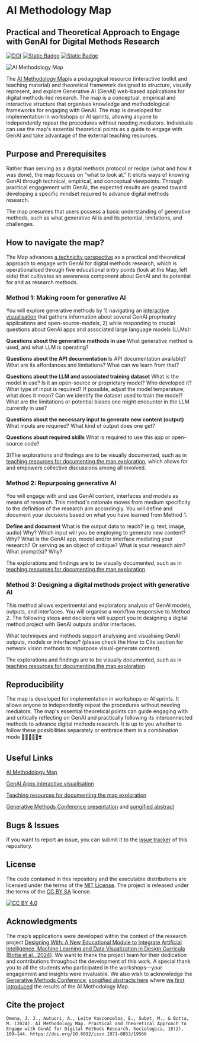 # AI Methodology Map
## Practical and Theoretical Approach to Engage with GenAI for Digital Methods Research
[![DOI](https://zenodo.org/badge/DOI/10.5281/zenodo.10475202.svg)](https://doi.org/10.5281/zenodo.10475201) [![Static Badge](https://img.shields.io/badge/Project_license-CC_BY_SA_4.0-orange)][cc-by-sa] [![Static Badge](https://img.shields.io/badge/Code_license-MIT-green)](https://mit-license.org/)

![AI Methodology Map](https://github.com/user-attachments/assets/2e311366-c1ac-4cb0-af5d-f0177a4459b8)

The [AI Methodology Map](https://genmap.designingwithai.ch/map)is a pedagogical resource (interactive toolkit and teaching material) and theoretical framework designed to structure, visually represent, and explore Generative AI (GenAI) web-based applications for digital methods-led research. The map is a conceptual, empirical and interactive structure that organises knowledge and methodological frameworks for engaging with GenAI. The map is developed for implementation in workshops or AI sprints, allowing anyone to independently repeat the procedures without needing mediators. Individuals can use the map's essential theoretical points as a guide to engage with GenAI and take advantage of the external teaching resources.

## Purpose and Prerequisites

Rather than serving as a digital methods protocol or recipe (what and how it was done), the map focuses on "what to look at." It elicits ways of knowing GenAI through technical, empirical, and conceptual viewpoints. Through practical engagement with GenAI, the expected results are geared toward developing a specific mindset required to advance digital methods research. 

The map presumes that users possess a basic understanding of generative methods, such as what generative AI is and its potential, limitations, and challenges.

## How to navigate the map?

The Map advances [a technicity perspective](https://www.elgaronline.com/display/book/9781800374263/b-9781800374263.technicity.mediums.omena.xml) as a practical and theoretical approach to engage with GenAI for digital methods research, which is operationalised through five educational entry points (look at the Map, left side) that cultivates an awareness component about GenAI and its potential for and as research methods.

### Method 1: Making room for generative AI

You will explore generative methods by 1) navigating an [interactive visualisation](https://genmap.designingwithai.ch) that gathers information about several GenAI proprieatry applications and open-source-models,  2) while responding to crucial questions about GenAI apps and associated large language models (LLMs):

**Questions about the generative methods in use**
What generative method is used, and what LLM is operating? 

**Questions about the API documentation**
Is API documentation available? What are its affordances and limitations? What can we learn from that?

**Questions about the LLM and associated training dataset**
What is the model in use? Is it an open-source or proprietary model? Who developed it? What type of input is required? If possible, adjust the model temperature; what does it mean? Can we identify the dataset used to train the model? What are the limitations or potential biases one might encounter in the LLM currently in use? 

**Questions about the necessary input to generate new content (output)**
What inputs are required? What kind of output does one get? 

**Questions about required skills**
What is required to use this app or open-source code? 

3)The explorations and findings are to be visually documented, such as in [teaching resources for documenting the map exploration](https://genmap.designingwithai.ch/teaching-resources), which allows for and empowers collective discussions among all involved.

### Method 2: Repurposing generative AI

You will engage with and use GenAI content, interfaces and models as means of research. This method's rationale moves from medium specificity to the definition of the research aim accordingly. You will define and document your decisions based on what you have learned from Method 1.

**Define and document**
What is the output data to reach? (e.g. text, image, audio) Why?
Which input will you be employing to generate new content? Why?
What is the GenAI app, model and/or interface mediating your research? Or serving as an object of critique?
What is your research aim? 
What prompt(s)? Why?

The explorations and findings are to be visually documented, such as in [teaching resources for documenting the map exploration](https://genmap.designingwithai.ch/teaching-resources).

### Method 3: Designing a digital methods project with generative AI

This method allows experimental and exploratory analysis of GenAI models, outputs, and interfaces. You will organise a workflow responsive to Method 2. The following steps and decisions will support you in designing a digital method project with GenAI outputs and/or interfaces.

What techniques and methods support analysing and visualising GenAI outputs, models or interfaces? (please check the How to Cite section for network vision methods to repurpose visual-generate content).

The explorations and findings are to be visually documented, such as in [teaching resources for documenting the map exploration](https://genmap.designingwithai.ch/teaching-resources).

## Reproducibility

The map is developed for implementation in workshops or AI sprints. It allows anyone to independently repeat the procedures without needing mediators. The map's essential theoretical points can guide engaging with and critically reflecting on GenAI and practically following its interconnected methods to advance digital methods research. It is up to you whether to follow these possibilities separately or embrace them in a combination mode 👩🏻‍💻🤓✨❣️

## Useful Links
[AI Methodology Map](https://genmap.designingwithai.ch/map)

[GenAI Apps interactive visualisation](https://genmap.designingwithai.ch)

[Teaching resources for documenting the map exploration](https://genmap.designingwithai.ch/teaching-resources)

[Generative Methods Conference presentation](https://zenodo.org/records/10475202) and [songified abstract](https://aau-generative-methods.vercel.app/)

## Bugs & Issues

If you want to report an issue, you can submit it to the [issue tracker](https://github.com/zumatt/AI-Methodology-Map/issues) of this repository.


## License

The code contained in this repository and the executable distributions are licensed under the terms of the [MIT License](https://mit-license.org/). The project is released under the terms of the [CC BY SA](https://creativecommons.org/licenses/by-sa/2.0/) license.

[![CC BY 4.0][cc-by-sa-image]][cc-by-sa]

[cc-by-sa]: http://creativecommons.org/licenses/by-sa/4.0/
[cc-by-sa-image]: https://i.creativecommons.org/l/by-sa/4.0/88x31.png
[cc-by-sa-shield]: https://img.shields.io/badge/License-CC%20BY%20SA%204.0-lightgrey.svg


## Acknowledgments

The map’s applications were developed within the context of the research project [Designing With: A New Educational Module to Integrate Artificial Intelligence, Machine Learning and Data Visualization in Design Curricula (Botta et al., 2024)](https://designingwithai.ch/about). We want to thank the project team for their dedication and contributions throughout the development of this work. A special thank you to all the students who participated in the workshops—your engagement and insights were invaluable. We also wish to acknowledge the [Generative Methods Conference](https://www.aau.dk/conference-generative-methods-e78062), [songified abstracts here](https://aau-generative-methods.vercel.app/) where [we first introduced](https://zenodo.org/records/10475202) the results of the AI Methodology Map.

## Cite the project
```
Omena, J. J., Autuori, A., Leite Vasconcelos, E., Subet, M., & Botta, M. (2024). AI Methodology Map. Practical and Theoretical Approach to Engage with GenAI for Digital Methods Research. Sociologica, 18(2), 109–144. https://doi.org/10.6092/issn.1971-8853/19566
```


